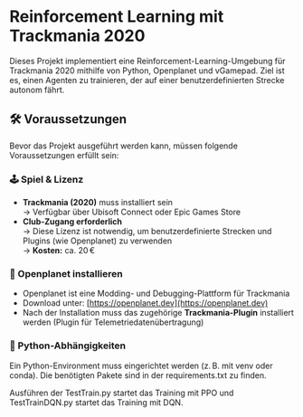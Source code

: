 # Reinforcement Learning mit Trackmania 2020

Dieses Projekt implementiert eine Reinforcement-Learning-Umgebung für Trackmania 2020 mithilfe von Python, Openplanet und vGamepad. Ziel ist es, einen Agenten zu trainieren, der auf einer benutzerdefinierten Strecke autonom fährt.

## 🛠 Voraussetzungen

Bevor das Projekt ausgeführt werden kann, müssen folgende Voraussetzungen erfüllt sein:

### 🕹 Spiel & Lizenz

- **Trackmania (2020)** muss installiert sein  
  → Verfügbar über Ubisoft Connect oder Epic Games Store
- **Club-Zugang erforderlich**  
  → Diese Lizenz ist notwendig, um benutzerdefinierte Strecken und Plugins (wie Openplanet) zu verwenden  
  → **Kosten:** ca. 20 €

### 🔌 Openplanet installieren

- Openplanet ist eine Modding- und Debugging-Plattform für Trackmania
- Download unter: [https://openplanet.dev](https://openplanet.dev)
- Nach der Installation muss das zugehörige **Trackmania-Plugin** installiert werden (Plugin für Telemetriedatenübertragung)

### 🐍 Python-Abhängigkeiten

Ein Python-Environment muss eingerichtet werden (z. B. mit venv oder conda). Die benötigten Pakete sind in der requirements.txt zu finden.

Ausführen der TestTrain.py startet das Training mit PPO und TestTrainDQN.py startet das Training mit DQN.
